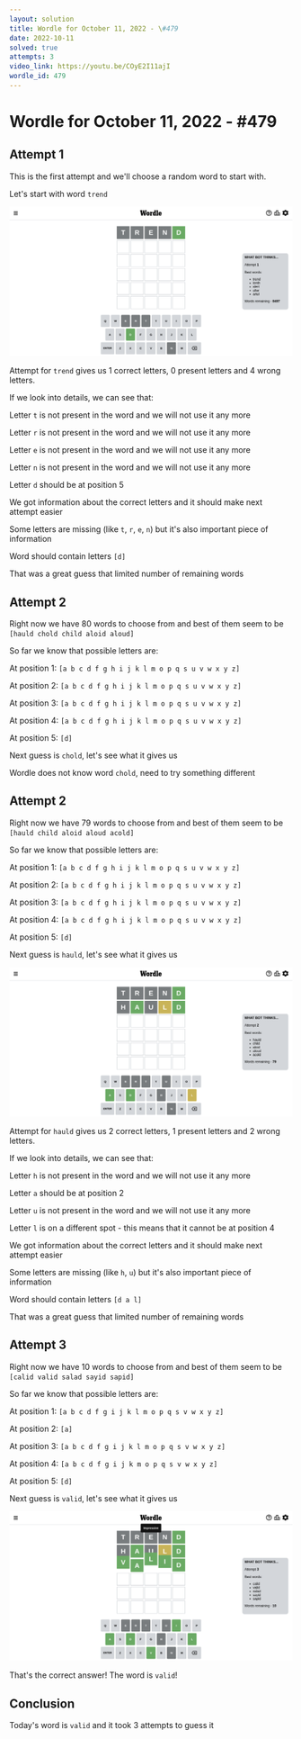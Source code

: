 ```yaml
---
layout: solution
title: Wordle for October 11, 2022 - \#479
date: 2022-10-11
solved: true
attempts: 3
video_link: https://youtu.be/COyE2I11ajI
wordle_id: 479
---
```


# Wordle for October 11, 2022 - \#479

## Attempt 1

This is the first attempt and we'll choose a random word to start with.

Let's start with word `trend`

![Attempt 1](2022-10-11/attempt-1.png)

Attempt for `trend` gives us 1 correct letters, 0 present letters and 4 wrong letters.

If we look into details, we can see that:

Letter `t` is not present in the word and we will not use it any more

Letter `r` is not present in the word and we will not use it any more

Letter `e` is not present in the word and we will not use it any more

Letter `n` is not present in the word and we will not use it any more

Letter `d` should be at position 5

We got information about the correct letters and it should make next attempt easier

Some letters are missing (like `t`, `r`, `e`, `n`) but it's also important piece of information

Word should contain letters `[d]`

That was a great guess that limited number of remaining words



## Attempt 2

Right now we have 80 words to choose from and best of them seem to be `[hauld chold child aloid aloud]`

So far we know that possible letters are:

At position 1: `[a b c d f g h i j k l m o p q s u v w x y z]`

At position 2: `[a b c d f g h i j k l m o p q s u v w x y z]`

At position 3: `[a b c d f g h i j k l m o p q s u v w x y z]`

At position 4: `[a b c d f g h i j k l m o p q s u v w x y z]`

At position 5: `[d]`

Next guess is `chold`, let's see what it gives us

Wordle does not know word `chold`, need to try something different

## Attempt 2

Right now we have 79 words to choose from and best of them seem to be `[hauld child aloid aloud acold]`

So far we know that possible letters are:

At position 1: `[a b c d f g h i j k l m o p q s u v w x y z]`

At position 2: `[a b c d f g h i j k l m o p q s u v w x y z]`

At position 3: `[a b c d f g h i j k l m o p q s u v w x y z]`

At position 4: `[a b c d f g h i j k l m o p q s u v w x y z]`

At position 5: `[d]`

Next guess is `hauld`, let's see what it gives us

![Attempt 2](2022-10-11/attempt-2.png)

Attempt for `hauld` gives us 2 correct letters, 1 present letters and 2 wrong letters.

If we look into details, we can see that:

Letter `h` is not present in the word and we will not use it any more

Letter `a` should be at position 2

Letter `u` is not present in the word and we will not use it any more

Letter `l` is on a different spot - this means that it cannot be at position 4

We got information about the correct letters and it should make next attempt easier

Some letters are missing (like `h`, `u`) but it's also important piece of information

Word should contain letters `[d a l]`

That was a great guess that limited number of remaining words



## Attempt 3

Right now we have 10 words to choose from and best of them seem to be `[calid valid salad sayid sapid]`

So far we know that possible letters are:

At position 1: `[a b c d f g i j k l m o p q s v w x y z]`

At position 2: `[a]`

At position 3: `[a b c d f g i j k l m o p q s v w x y z]`

At position 4: `[a b c d f g i j k m o p q s v w x y z]`

At position 5: `[d]`

Next guess is `valid`, let's see what it gives us

![Attempt 3](2022-10-11/attempt-3.png)

That's the correct answer! The word is `valid`!

## Conclusion

Today's word is `valid` and it took 3 attempts to guess it

